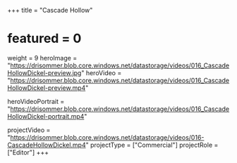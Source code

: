 +++
title = "Cascade Hollow"
# featured = 0
weight = 9
heroImage = "https://drisommer.blob.core.windows.net/datastorage/videos/016_CascadeHollowDickel-preview.jpg"
heroVideo = "https://drisommer.blob.core.windows.net/datastorage/videos/016_CascadeHollowDickel-preview.mp4"

heroVideoPortrait = "https://drisommer.blob.core.windows.net/datastorage/videos/016_CascadeHollowDickel-portrait.mp4"

projectVideo = "https://drisommer.blob.core.windows.net/datastorage/videos/016-CascadeHollowDickel.mp4"
projectType = ["Commercial"]
projectRole = ["Editor"]
+++
